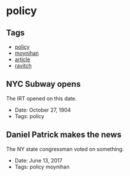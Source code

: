 # policy
## Tags
- [policy](tags/policy.md)
- [moynihan](tags/moynihan.md)
- [article](tags/article.md)
- [ravitch](tags/ravitch.md)
## NYC Subway opens

The IRT opened on this date.
- Date: October 27, 1904
- Tags: policy
## Daniel Patrick makes the news

The NY state congressman voted on something.
- Date: June 13, 2017
- Tags: policy moynihan
